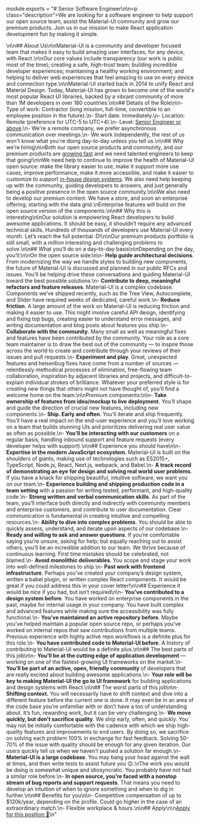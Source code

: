 module.exports = "# Senior Software Engineer\n\n<p class=\"description\">We are looking for a software engineer to help support our open source team, assist the Material-UI community and grow our premium products. Join us in our mission to make React application development fun by making it simple.</p>\n\n## About Us\n\nMaterial-UI is a community and developer focused team that makes it easy to build amazing user interfaces, for any device, with React.\n\nOur core values include transparency (our work is public most of the time); creating a safe, high-trust team; building incredible developer experiences; maintaining a healthy working environment; and helping to deliver web experiences that feel amazing to use on every device and connection type.\n\nMaterial-UI started back in 2014 to unify React and Material Design. Today, Material-UI has grown to become one of the world's most popular React UI libraries, backed by a vibrant community of more than 1M developers in over 180 countries.\n\n## Details of the Role\n\n- Type of work: Contractor (long mission, full-time, convertible to an employee position in the future).\n- Start date: Immediately.\n- Location: Remote (preference for UTC-5 to UTC+4).\n- Level: [Senior Engineer or above](https://open.buffer.com/engineering-career-framework/).\n- We're a remote company, we prefer asynchronous communication over meetings.\n- We work independently, the rest of us won't know what you're doing day-to-day unless you tell us.\n\n## Why we’re hiring\n\nBoth our open source products and community, and our premium products are [growing fast](https://www.rank2traffic.com/material-ui.com) and we need talented engineers to keep that going!\n\nWe need help to continue to improve the health of Material-UI open source: make the library easier to use, make it support more use cases, improve performance, make it more accessible, and make it easier to customize to support [in-house design systems](https://medium.com/google-design/state-of-design-systems-2019-ff5f26ada71). We also need help keeping up with the community, guiding developers to answers, and just generally being a positive presence in the open source community.\n\nWe also need to develop our premium content. We have a store, and soon an enterprise offering, starting with the data grid.\nEnterprise features will build on the open source version of the components.\n\n## Why this is interesting\n\nOur solution is empowering React developers to build awesome applications. It should be easy, it shouldn’t require any advanced technical skills. Hundreds of thousands of developers use Material-UI every month. Let’s reach the full potential :D!\n\nOur premium products portfolio is still small, with a million interesting and challenging problems to solve.\n\n## What you’ll do on a day-to-day basis\n\nDepending on the day, you’ll:\n\nOn the open source side:\n\n- **Help guide architectural decisions**. From modernizing the way we handle styles to building new components, the future of Material-UI is discussed and planned in our public RFCs and issues. You’ll be helping drive these conversations and guiding Material-UI toward the best possible solutions.\n- **Contribute to deep, meaningful refactors and feature releases**. Material-UI is a complex codebase. Components we’ve shipped recently, such as the Tree View, Autocomplete, and Slider have required weeks of dedicated, careful work.\n- **Reduce friction**. A large amount of the work on Material-UI is reducing friction and making it easier to use. This might involve careful API design, identifying and fixing top bugs, creating easier to understand error messages, and writing documentation and blog posts about features you ship.\n- **Collaborate with the community**. Many small as well as meaningful fixes and features have been contributed by the community. Your role as a core team maintainer is to draw the best out of the community — to inspire those across the world to create and contribute through your reviews of their issues and pull requests.\n- **Experiment and play**. Great, unexpected features and heisenbug fixes have come from a number of sources — relentlessly methodical processes of elimination, free-flowing team collaboration, inspiration by adjacent libraries and projects, and difficult-to-explain individual strokes of brilliance. Whatever your preferred style is for creating new things that others might not have thought of, you’ll find a welcome home on the team.\n\nPremium components:\n\n- **Take ownership of features from idea/mockup to live deployment**. You’ll shape and guide the direction of crucial new features, including new components.\n- **Ship. Early and often**. You’ll iterate and ship frequently. You’ll have a real impact on the end-user experience and you’ll love working on a team that builds stunning UIs and prioritizes delivering real user value as often as possible.\n- **You'll be interacting with our customers** on a regular basis, handling inbound support and feature requests (every developer helps with support).\n\n## Experience you should have\n\n- **Expertise in the modern JavaScript ecosystem**. Material-UI is built on the shoulders of giants, making use of technologies such as ES2015+, TypeScript, Node.js, React, Next.js, webpack, and Babel.\n- **A track record of demonstrating an eye for design and solving real world user problems**. If you have a knack for shipping beautiful, intuitive software, we want you on our team.\n- **Experience building and shipping production code in a team setting** with a passion for writing tested, performant, and high-quality code.\n- **Strong written and verbal communication skills**. As part of the team, you’ll interface both directly and indirectly with community members and enterprise customers, and contribute to user documentation. Clear communication is fundamental in creating intuitive and compelling resources.\n- **Ability to dive into complex problems**. You should be able to quickly assess, understand, and iterate upon aspects of our codebase.\n- **Ready and willing to ask and answer questions**. If you’re comfortable saying you’re unsure, asking for help; but equally reaching out to assist others, you’ll be an incredible addition to our team. We thrive because of continuous learning. First time mistakes should be celebrated, not blamed.\n- **Avoid monolithic deliverables**. You scope and stage your work into well-defined milestones to ship.\n- **Past work with frontend infrastructure**. Perhaps you’ve created your company’s design system, written a babel plugin, or written complex React components. It would be great if you could address this in your cover letter!\n\n## Experience it would be nice if you had, but isn’t required\n\n- **You’ve contributed to a design system before**. You have worked on enterprise components in the past, maybe for internal usage in your company. You have built complex and advanced features while making sure the accessibility was fully functional.\n- **You’ve maintained an active repository before**. Maybe you’ve helped maintain a popular open source repo, or perhaps you’ve worked on internal repos that saw contributions from multiple teams. Previous experience with highly active repo workflows is a definite plus for this role.\n- **You have contributed code to Material-UI before**. A history of contributing to Material-UI would be a definite plus.\n\n## The best parts of this job\n\n- **You’ll be at the cutting edge of application development** — working on one of the fastest-growing UI frameworks on the market.\n- **You’ll be part of an active, open, friendly community** of developers that are really excited about building awesome applications.\n- **Your role will be key to making Material-UI the go to UI framework** for building applications and design systems with React.\n\n## The worst parts of this job\n\n- **Shifting context.** You will necessarily have to shift context and dive into a different feature before the current one is done. It may even be in an area of the code base you’re unfamiliar with or don’t have a ton of understanding about. It’s fun, rewarding work, but it can be very challenging.\n- **We move quickly, but don’t sacrifice quality**. We ship early, often, and quickly. You may not be initially comfortable with the cadence with which we ship high-quality features and improvements to end users. By doing so, we sacrifice on solving each problem 100% in exchange for fast feedback. Solving 50-70% of the issue with quality should be enough for any given iteration. Our users quickly tell us when we haven't pushed a solution far enough.\n- **Material-UI is a large codebase**. You may bang your head against the wall at times, and then write tests to assist future you 😌.\nThe work you would be doing is somewhat unique and idiosyncratic. You probably have not had a similar role before.\n- **In open source, you’re faced with a nonstop stream of bug reports and support requests**. That means you need to develop an intuition of when to ignore something and when to dig in further.\n\n## Benefits for you\n\n- Competitive compensation of up to $120k/year, depending on the profile. Could go higher in the case of an extraordinary match.\n- Flexible workplace & hours.\n\n## Apply\n\n[Apply for this position 📮](https://airtable.com/shrHB2jnnhdtsGkEN)\n"